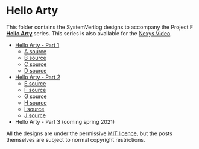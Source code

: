 # Hello Arty

This folder contains the SystemVerilog designs to accompany the Project F **[Hello Arty](https://projectf.io/posts/hello-arty-1/)** series. This series is also available for the [Nexys Video](../hello-nexys).

* [Hello Arty - Part 1](https://projectf.io/posts/hello-arty-1/)
  * [A source](A/)
  * [B source](B/)
  * [C source](C/)
  * [D source](D/)
* [Hello Arty - Part 2](https://projectf.io/posts/hello-arty-2/)
  * [E source](E/)
  * [F source](F/)
  * [G source](G/)
  * [H source](H/)
  * [I source](I/)
  * [J source](J/)
* Hello Arty - Part 3 (coming spring 2021)

All the designs are under the permissive [MIT licence](../LICENSE), but the posts themselves are subject to normal copyright restrictions.
